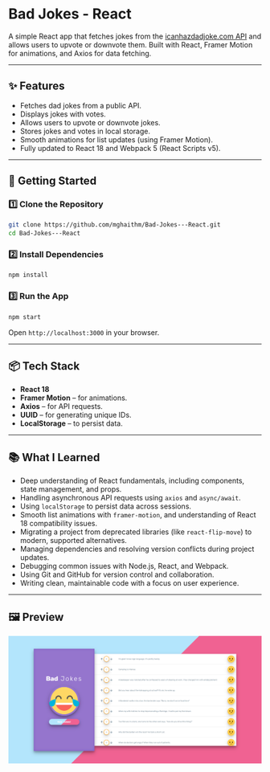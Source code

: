 
# Bad Jokes - React

A simple React app that fetches jokes from the [icanhazdadjoke.com API](https://icanhazdadjoke.com/) and allows users to upvote or downvote them. Built with React, Framer Motion for animations, and Axios for data fetching.

---

## ✨ Features
- Fetches dad jokes from a public API.
- Displays jokes with votes.
- Allows users to upvote or downvote jokes.
- Stores jokes and votes in local storage.
- Smooth animations for list updates (using Framer Motion).
- Fully updated to React 18 and Webpack 5 (React Scripts v5).

---

## 🚀 Getting Started

### 1️⃣ Clone the Repository
```bash
git clone https://github.com/mghaithm/Bad-Jokes---React.git
cd Bad-Jokes---React
```

### 2️⃣ Install Dependencies
```bash
npm install
```

### 3️⃣ Run the App
```bash
npm start
```
Open `http://localhost:3000` in your browser.

---

## 📦 Tech Stack
- **React 18**
- **Framer Motion** – for animations.
- **Axios** – for API requests.
- **UUID** – for generating unique IDs.
- **LocalStorage** – to persist data.

---

## 📚 What I Learned
- Deep understanding of React fundamentals, including components, state management, and props.
- Handling asynchronous API requests using `axios` and `async/await`.
- Using `localStorage` to persist data across sessions.
- Smooth list animations with `framer-motion`, and understanding of React 18 compatibility issues.
- Migrating a project from deprecated libraries (like `react-flip-move`) to modern, supported alternatives.
- Managing dependencies and resolving version conflicts during project updates.
- Debugging common issues with Node.js, React, and Webpack.
- Using Git and GitHub for version control and collaboration.
- Writing clean, maintainable code with a focus on user experience.

---

## 🖼️ Preview
![Bad Jokes Preview](preview.png)

